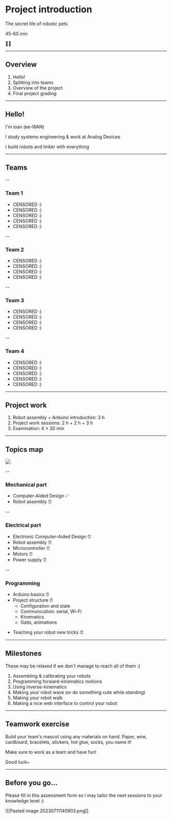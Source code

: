 # Project introduction

The secret life of robotic pets

45-60 min

:robot::dog:

---
## Overview

1. Hello!
2. Splitting into teams
3. Overview of the project
4. Final project grading

---

## Hello!

I'm ioan (ee-WAN)

I study systems engineering & work at Analog Devices

I build robots and tinker with everything

---

## Teams

--

### Team 1

* CENSORED :)
* CENSORED :)
* CENSORED :)
* CENSORED :)
* CENSORED :)

--

### Team 2

* CENSORED :)
* CENSORED :)
* CENSORED :)
* CENSORED :)

--

### Team 3

* CENSORED :)
* CENSORED :)
* CENSORED :)
* CENSORED :)

--

### Team 4

* CENSORED :)
* CENSORED :)
* CENSORED :)
* CENSORED :)
* CENSORED :)

---

## Project work

1. Robot assembly + Arduino introduction: 3 h
2. Project work sessions: 2 h + 2 h + 3 h
3. Examination: 4 $\times$ 30 min

---

## Topics map
[![](https://mermaid.ink/img/pako:eNp1U11rGzEQ_CtCYOyAk_rrbOcohVAnkBbTlDwUyr3opLWtWtIeKymOa_zfq7s0xb4mdy_SzDCzu6wOXKICnvNO56CdDjk7dMMGLHRz1l0hgQ_dPiv4yuBObgSFgrOkSYiM9ATNreCl8Nqn87H-O53CWe2UFVXhGCPE0Ot9j0JRrEB9LOnDJ8ISw8VFTTPWW0JydloKw6qU8BduqM83i9PrUri4EjJE0m59Stx4D7Y0-1fLWwMy0JuWD7gDYj5W1T95gz-C80j-LA5DG9GSUKILhMYAnZWK1sa6i6DRnRAN-UMTqLdAA_41oPdAuCZhbbs3UlE7ZPeL27M-CH-lJpkPFOuJwCn5VTuwqRLp26F3SDtBim3fVdy7JyAP7ysa1RchsdTCMQthg-psSNEEfRmE37Y6uTPwrEttdNi3Q7-5EpuyHO4MqDX8LzCpHibTlIVTdUm8zy2QFVql9T3U8oI3q1vweieVoG3BC3dMOhEDPu6d5HkaFvR5rJQIsNCinjfPV8L4hFbC8fzAn3l-ObgapG-YzbPJfJxlw8EoG18Ppn2-5_nk-mo2zcbzyXQ2GcxGo-n02Oe_EZPRsDH52ZxfkkDptEPLlzfWPLXjH4QyAQ0?type=png)](https://mermaid.live/edit#pako:eNp1U11rGzEQ_CtCYOyAk_rrbOcohVAnkBbTlDwUyr3opLWtWtIeKymOa_zfq7s0xb4mdy_SzDCzu6wOXKICnvNO56CdDjk7dMMGLHRz1l0hgQ_dPiv4yuBObgSFgrOkSYiM9ATNreCl8Nqn87H-O53CWe2UFVXhGCPE0Ot9j0JRrEB9LOnDJ8ISw8VFTTPWW0JydloKw6qU8BduqM83i9PrUri4EjJE0m59Stx4D7Y0-1fLWwMy0JuWD7gDYj5W1T95gz-C80j-LA5DG9GSUKILhMYAnZWK1sa6i6DRnRAN-UMTqLdAA_41oPdAuCZhbbs3UlE7ZPeL27M-CH-lJpkPFOuJwCn5VTuwqRLp26F3SDtBim3fVdy7JyAP7ysa1RchsdTCMQthg-psSNEEfRmE37Y6uTPwrEttdNi3Q7-5EpuyHO4MqDX8LzCpHibTlIVTdUm8zy2QFVql9T3U8oI3q1vweieVoG3BC3dMOhEDPu6d5HkaFvR5rJQIsNCinjfPV8L4hFbC8fzAn3l-ObgapG-YzbPJfJxlw8EoG18Ppn2-5_nk-mo2zcbzyXQ2GcxGo-n02Oe_EZPRsDH52ZxfkkDptEPLlzfWPLXjH4QyAQ0)

--

### Mechanical part

- Computer-Aided Design ✅
- Robot assembly ⏰

--

### Electrical part

- Electronic Computer-Aided Design ⏰
- Robot assembly ⏰
- Microcontroller ⏰
- Motors ⏰
- Power supply ⏰

--

### Programming

- Arduino basics ⏰
- Project structure ⏰
	- Configuration and state
	- Communication: serial, Wi-Fi
	- Kinematics
	- Gaits, animations
* Teaching *your* robot new tricks ⏰

---

## Milestones

These may be relaxed if we don't manage to reach all of them :)

1. Assembling & calibrating your robots
2. Programming forward-kinematics motions
3. Using inverse-kinematics
4. Making your robot wave (or do something cute while standing)
5. Making your robot walk
6. Making a nice web interface to control your robot

---

## Teamwork exercise

Build your team's mascot using any materials on hand. Paper, wire, cardboard, bracelets, stickers, hot glue, socks, you name it!

Make sure to work as a team and have fun!

Good luck~

---

## Before you go...

Please fill in this assessment form so I may tailor the next sessions to your knowledge level :)

![[Pasted image 20230711140903.png]]